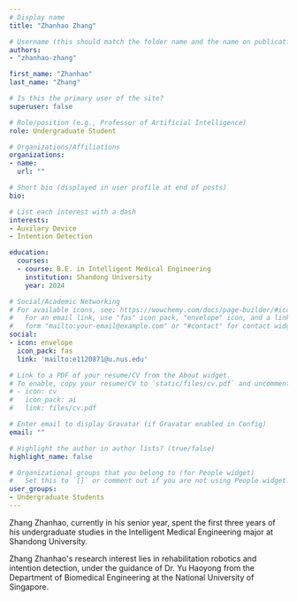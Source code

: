 ```yaml
---
# Display name
title: "Zhanhao Zhang"

# Username (this should match the folder name and the name on publications)
authors:
- "zhanhao-zhang"

first_name: "Zhanhao"
last_name: "Zhang"

# Is this the primary user of the site?
superuser: false

# Role/position (e.g., Professor of Artificial Intelligence)
role: Undergraduate Student

# Organizations/Affiliations
organizations:
- name: 
  url: ""

# Short bio (displayed in user profile at end of posts)
bio: 

# List each interest with a dash
interests:
- Auxilary Device
- Intention Detection

education:
  courses:
  - course: B.E. in Intelligent Medical Engineering
    institution: Shandong University
    year: 2024

# Social/Academic Networking
# For available icons, see: https://wowchemy.com/docs/page-builder/#icons
#   For an email link, use "fas" icon pack, "envelope" icon, and a link in the
#   form "mailto:your-email@example.com" or "#contact" for contact widget.
social:
- icon: envelope
  icon_pack: fas
  link: 'mailto:e1120871@u.nus.edu' 

# Link to a PDF of your resume/CV from the About widget.
# To enable, copy your resume/CV to `static/files/cv.pdf` and uncomment the lines below.
# - icon: cv
#   icon_pack: ai
#   link: files/cv.pdf

# Enter email to display Gravatar (if Gravatar enabled in Config)
email: ""

# Highlight the author in author lists? (true/false)
highlight_name: false

# Organizational groups that you belong to (for People widget)
#   Set this to `[]` or comment out if you are not using People widget.
user_groups:
- Undergraduate Students
---
```


Zhang Zhanhao, currently in his senior year, spent the first three years of his undergraduate studies in the Intelligent Medical Engineering major at Shandong University.

Zhang Zhanhao's research interest lies in rehabilitation robotics and intention detection, under the guidance of Dr. Yu Haoyong from the Department of Biomedical Engineering at the National University of Singapore.
